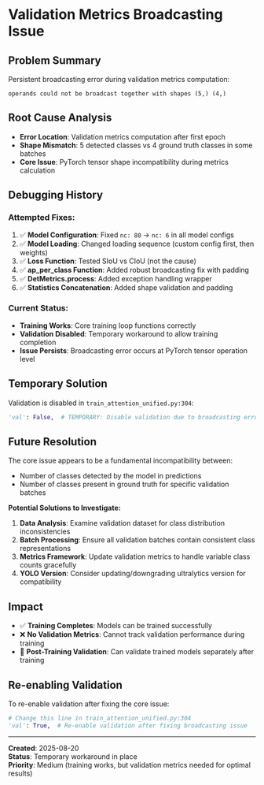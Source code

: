 # Validation Metrics Broadcasting Issue

## Problem Summary
Persistent broadcasting error during validation metrics computation:
```
operands could not be broadcast together with shapes (5,) (4,)
```

## Root Cause Analysis
- **Error Location**: Validation metrics computation after first epoch
- **Shape Mismatch**: 5 detected classes vs 4 ground truth classes in some batches
- **Core Issue**: PyTorch tensor shape incompatibility during metrics calculation

## Debugging History

### Attempted Fixes:
1. ✅ **Model Configuration**: Fixed `nc: 80` → `nc: 6` in all model configs
2. ✅ **Model Loading**: Changed loading sequence (custom config first, then weights)  
3. ✅ **Loss Function**: Tested SIoU vs CIoU (not the cause)
4. ✅ **ap_per_class Function**: Added robust broadcasting fix with padding
5. ✅ **DetMetrics.process**: Added exception handling wrapper
6. ✅ **Statistics Concatenation**: Added shape validation and padding

### Current Status:
- **Training Works**: Core training loop functions correctly
- **Validation Disabled**: Temporary workaround to allow training completion
- **Issue Persists**: Broadcasting error occurs at PyTorch tensor operation level

## Temporary Solution
Validation is disabled in `train_attention_unified.py:304`:
```python
'val': False,  # TEMPORARY: Disable validation due to broadcasting error in metrics
```

## Future Resolution
The core issue appears to be a fundamental incompatibility between:
- Number of classes detected by the model in predictions
- Number of classes present in ground truth for specific validation batches

**Potential Solutions to Investigate:**
1. **Data Analysis**: Examine validation dataset for class distribution inconsistencies
2. **Batch Processing**: Ensure all validation batches contain consistent class representations
3. **Metrics Framework**: Update validation metrics to handle variable class counts gracefully
4. **YOLO Version**: Consider updating/downgrading ultralytics version for compatibility

## Impact
- ✅ **Training Completes**: Models can be trained successfully
- ❌ **No Validation Metrics**: Cannot track validation performance during training
- 🔧 **Post-Training Validation**: Can validate trained models separately after training

## Re-enabling Validation
To re-enable validation after fixing the core issue:
```python
# Change this line in train_attention_unified.py:304
'val': True,  # Re-enable validation after fixing broadcasting issue
```

---
**Created**: 2025-08-20  
**Status**: Temporary workaround in place  
**Priority**: Medium (training works, but validation metrics needed for optimal results)